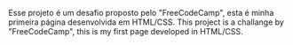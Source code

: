 Esse projeto é um desafio proposto pelo "FreeCodeCamp", esta é minha primeira página desenvolvida em HTML/CSS.
This project is a challange by "FreeCodeCamp", this is my first page developed in HTML/CSS.
